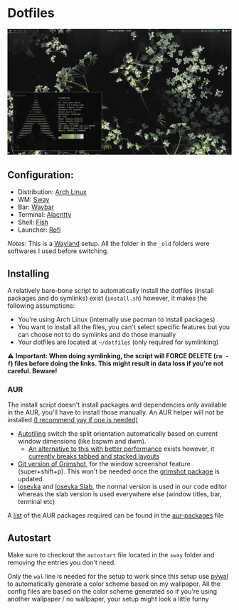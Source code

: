 # Dotfiles

![Screenshot](screenshot.png)

## Configuration:

- Distribution: [Arch Linux](https://www.archlinux.org/)
- WM: [Sway](https://github.com/swaywm/sway)
- Bar: [Waybar](https://github.com/Alexays/Waybar/)
- Terminal: [Alacritty](https://github.com/alacritty/alacritty)
- Shell: [Fish](https://fishshell.com/)
- Launcher: [Rofi](https://github.com/davatorium/rofi/)

*Notes*: This is a [Wayland](https://gitlab.freedesktop.org/wayland) setup. All the folder in the `_old` folders were softwares I used before switching.

## Installing

A relatively bare-bone script to automatically install the dotfiles (install packages and do symlinks) exist (`install.sh`) however, it makes the following assumptions:

- You're using Arch Linux (internally use pacman to install packages)
- You want to install all the files, you can't select specific features but you can choose not to do symlinks and do those manually
- Your dotfiles are located at `~/dotfiles` (only required for symlinking)

⚠️ **Important: When doing symlinking, the script will FORCE DELETE  (`rm -f`) files before doing the links. This might result in data loss if you're not careful. Beware!**

### AUR

The install script doesn't install packages and dependencies only available in the AUR, you'll have to install those manually. An AUR helper will not be installed [(I recommend yay if one is needed)](https://github.com/Jguer/yay)

- [Autotiling](https://github.com/nwg-piotr/autotiling) switch the split orientation automatically based on current window dimensions (like bspwm and dwm).
    - [An alternative to this with better performance](https://github.com/chmln/i3-auto-layout) exists however, it [currently breaks tabbed and stacked layouts](https://github.com/chmln/i3-auto-layout/issues/2)
- [Git version of Grimshot](https://aur.archlinux.org/packages/grimshot-git/), for the window screenshot feature (super+shift+p). This won't be needed once the [grimshot package](https://aur.archlinux.org/packages/grimshot) is updated.
- [Iosevka](https://aur.archlinux.org/packages/ttf-iosevka) and [Iosevka Slab](https://aur.archlinux.org/packages/ttf-iosevka-slab), the normal version is used in our code editor whereas the slab version is used everywhere else (window titles, bar, terminal etc)

A [list](https://wiki.archlinux.org/index.php/Pacman/Tips_and_tricks#Install_packages_from_a_list) of the AUR packages required can be found in the [aur-packages](./aur-packages) file

## Autostart

Make sure to checkout the `autostart` file located in the `sway` folder and removing the entries you don't need.

Only the `wal` line is needed for the setup to work since this setup use [pywal](https://github.com/dylanaraps/pywal) to automatically generate a color scheme based on my wallpaper. All the config files are based on the color scheme generated so if you're using another wallpaper / no wallpaper, your setup might look a little funny
